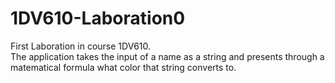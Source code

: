 # 1DV610-Laboration0
First Laboration in course 1DV610. <br>
The application takes the input of a name as a string and presents through a matematical formula what color that string converts to. 
